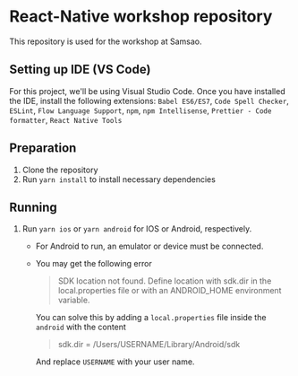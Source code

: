 # React-Native workshop repository

This repository is used for the workshop at Samsao.

## Setting up IDE (VS Code)
For this project, we'll be using Visual Studio Code. Once you have installed the IDE, install the following extensions: `Babel ES6/ES7`, `Code Spell Checker`, `ESLint`, `Flow Language Support`, `npm`, `npm Intellisense`, `Prettier - Code formatter`, `React Native Tools`

## Preparation
1. Clone the repository
1. Run `yarn install` to install necessary dependencies

## Running
1. Run `yarn ios` or `yarn android` for IOS or Android, respectively.
    - For Android to run, an emulator or device must be connected.
    - You may get the following error 
    
      > SDK location not found. Define location with sdk.dir in the local.properties file or with an ANDROID_HOME environment variable.
    
      You can solve this by adding a `local.properties` file inside the `android` with the content
    
      > sdk.dir = /Users/USERNAME/Library/Android/sdk
    
      And replace `USERNAME` with your user name.
